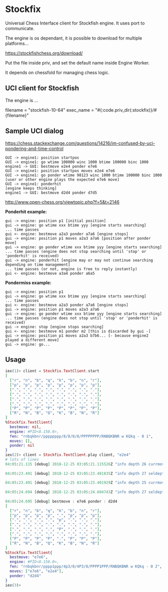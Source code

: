 # Stockfix

Universal Chess Interface client for Stockfish engine.
It uses port to communicate.

The engine is os dependant, it is possible to download for multiple platforms...

https://stockfishchess.org/download/

Put the file inside priv, and set the default name inside Engine Worker.

It depends on chessfold for managing chess logic.

## UCI client for Stockfish

The engine is ...

filename = "stockfish-10-64"
exec_name = "#{:code.priv_dir(:stockfix)}/#{filename}"

## Sample UCI dialog

https://chess.stackexchange.com/questions/14216/im-confused-by-uci-pondering-and-time-control

```
GUI -> engine1: position startpos
GUI -> engine1: go wtime 100000 winc 1000 btime 100000 binc 1000
engine1 -> GUI: bestmove e2e4 ponder e7e6
GUI -> engine1: position startpos moves e2e4 e7e6
GUI -> engine1: go ponder wtime 98123 winc 1000 btime 100000 binc 1000
[user or other engine plays the expected e7e6 move]
GUI -> engine1: ponderhit
[engine keeps thinking]
engine1 -> GUI: bestmove d2d4 ponder d7d5
```

http://www.open-chess.org/viewtopic.php?f=5&t=2146

**Ponderhit example:**

```
gui -> engine: position p1 [initial position]
gui -> engine: go wtime xxx btime yyy [engine starts searching]
... time passes
gui <- engine: bestmove a2a3 ponder a7a6 [engine stops]
gui -> engine: position p1 moves a2a3 a7a6 [position after ponder move]
gui -> engine: go ponder wtime xxx btime yyy [engine starts searching]
... time passes (engine does not stop searching until 'stop' or 'ponderhit' is received)
gui -> engine: ponderhit [engine may or may not continue searching depending on time management]
... time passes (or not, engine is free to reply instantly)
gui <- engine: bestmove a3a4 ponder a6a5
```

**Pondermiss example:**

```
gui -> engine: position p1
gui -> engine: go wtime xxx btime yyy [engine starts searching]
... time passes
gui <- engine: bestmove a2a3 ponder a7a6 [engine stops]
gui -> engine: position p1 moves a2a3 a7a6
gui -> engine: go ponder wtime xxx btime yyy [engine starts searching]
... time passes (engine does not stop until 'stop' or 'ponderhit' is received)
gui -> engine: stop [engine stops searching]
gui <- engine: bestmove m1 ponder m2 [this is discarded by gui -]
gui -> engine: position p1 moves a2a3 b7b6... [- because engine2 played a different move]
gui -> engine: go...
```

## Usage

```elixir
iex(1)> client = Stockfix.TextClient.start      
[
  ["r", "n", "b", "q", "k", "b", "n", "r"],
  ["p", "p", "p", "p", "p", "p", "p", "p"],
  [".", ".", ".", ".", ".", ".", ".", "."],
  [".", ".", ".", ".", ".", ".", ".", "."],
  [".", ".", ".", ".", ".", ".", ".", "."],
  [".", ".", ".", ".", ".", ".", ".", "."],
  ["P", "P", "P", "P", "P", "P", "P", "P"],
  ["R", "N", "B", "Q", "K", "B", "N", "R"]
]
%Stockfix.TextClient{
  bestmove: nil,
  engine: #PID<0.158.0>,
  fen: "rnbqkbnr/pppppppp/8/8/8/8/PPPPPPPP/RNBQKBNR w KQkq - 0 1",
  moves: [],
  ponder: nil
}
iex(2)> client = Stockfix.TextClient.play client, "e2e4"
# lots of lines
04:05:21.115 [debug] 2018-12-25 03:05:21.115526Z "info depth 26 currmove e7e6 currmovenumber 1"
 
04:05:23.491 [debug] 2018-12-25 03:05:23.491835Z "info depth 27 seldepth 36 multipv 1 score cp 25 lowerbound nodes 39834577 nps 1383241 hashfull 999 tbhits 0 time 28798 pv e7e6"
 
04:05:23.491 [debug] 2018-12-25 03:05:23.491929Z "info depth 25 currmove e7e6 currmovenumber 1"
 
04:05:24.694 [debug] 2018-12-25 03:05:24.694743Z "info depth 27 seldepth 36 multipv 1 score cp 25 nodes 41505247 nps 1383462 hashfull 999 tbhits 0 time 30001 pv e7e6"
 
04:05:24.695 [debug] bestmove : e7e6 ponder : d2d4
[
  ["r", "n", "b", "q", "k", "b", "n", "r"],
  ["p", "p", "p", "p", ".", "p", "p", "p"],
  [".", ".", ".", ".", "p", ".", ".", "."],
  [".", ".", ".", ".", ".", ".", ".", "."],
  [".", ".", ".", ".", "P", ".", ".", "."],
  [".", ".", ".", ".", ".", ".", ".", "."],
  ["P", "P", "P", "P", ".", "P", "P", "P"],
  ["R", "N", "B", "Q", "K", "B", "N", "R"]
]
%Stockfix.TextClient{
  bestmove: "e7e6",
  engine: #PID<0.158.0>,
  fen: "rnbqkbnr/pppp1ppp/4p3/8/4P3/8/PPPP1PPP/RNBQKBNR w KQkq - 0 2",
  moves: ["e7e6", "e2e4"],
  ponder: "d2d4"
}
iex(3)>

```